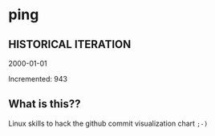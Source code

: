 # ping

## HISTORICAL ITERATION
2000-01-01

Incremented: 943

## What is this?? 
Linux skills to hack the github commit visualization chart `;-)`
